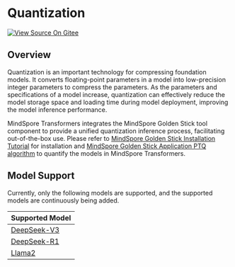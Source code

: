 # Quantization

[![View Source On Gitee](https://mindspore-website.obs.cn-north-4.myhuaweicloud.com/website-images/r2.6.0rc1/resource/_static/logo_source_en.svg)](https://gitee.com/mindspore/docs/blob/r2.6.0rc1/docs/mindformers/docs/source_en/usage/quantization.md)

## Overview

Quantization is an important technology for compressing foundation models. It converts floating-point parameters in a model into low-precision integer parameters to compress the parameters. As the parameters and specifications of a model increase, quantization can effectively reduce the model storage space and loading time during model deployment, improving the model inference performance.

MindSpore Transformers integrates the MindSpore Golden Stick tool component to provide a unified quantization inference process, facilitating out-of-the-box use. Please refer to [MindSpore Golden Stick Installation Tutorial](https://www.mindspore.cn/golden_stick/docs/en/r1.1.0/install.html) for installation and [MindSpore Golden Stick Application PTQ algorithm](https://www.mindspore.cn/golden_stick/docs/en/r1.1.0/ptq/ptq.html) to quantify the models in MindSpore Transformers.

## Model Support

Currently, only the following models are supported, and the supported models are continuously being added.

| Supported Model                                                                                                                      |
|--------------------------------------------------------------------------------------------------------------------------------------|
| [DeepSeek-V3](https://gitee.com/mindspore/mindformers/blob/r1.5.0/research/deepseek3/deepseek3_671b/predict_deepseek3_671b.yaml)     |
| [DeepSeek-R1](https://gitee.com/mindspore/mindformers/blob/r1.5.0/research/deepseek3/deepseek_r1_671b/predict_deepseek_r1_671b.yaml) |
| [Llama2](https://gitee.com/mindspore/mindformers/blob/r1.5.0/configs/llama2/predict_llama2_13b_ptq.yaml)                             |